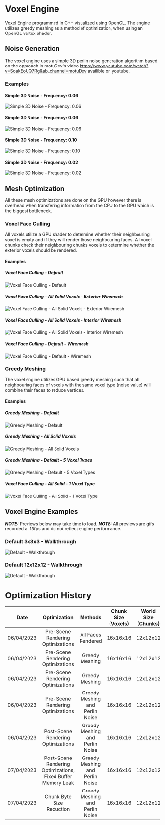 # Voxel Engine
Voxel Engine programmed in C++ visualized using OpenGL. The engine utilizes greedy meshing as a method of optimization, when using an OpenGL vertex shader.

## Noise Generation
The voxel engine uses a simple 3D perlin noise generation algorithm based on the approach in motuDev's video https://www.youtube.com/watch?v=SoakEoUQ7Rg&ab_channel=motuDev availible on youtube.

### Examples
#### Simple 3D Noise - Frequency: 0.06
![Simple 3D Noise - Frequency: 0.06](examples/Noise/SimpleNoise1_0.06.png)

#### Simple 3D Noise - Frequency: 0.06
![Simple 3D Noise - Frequency: 0.06](examples/Noise/SimpleNoise2_0.06.png)

#### Simple 3D Noise - Frequency: 0.10
![Simple 3D Noise - Frequency: 0.10](examples/Noise/SimpleNoise3_0.1.png)

#### Simple 3D Noise - Frequency: 0.02
![Simple 3D Noise - Frequency: 0.02](examples/Noise/SimpleNoise4_0.02.png)

## Mesh Optimization
All these mesh optimizations are done on the GPU however there is overhead when transfering information from the CPU to the GPU which is the biggest bottleneck.
### Voxel Face Culling
All voxels utilize a GPU shader to determine whether their neighbouring voxel is empty and if they will render those neighbouring faces. All voxel chunks check their neighbouring chunks voxels to determine whether the exterior voxels should be rendered. 

#### Examples
##### Voxel Face Culling - Default
![Voxel Face Culling - Default](examples/VoxelCulling/VoxelCulling1.png)

##### Voxel Face Culling - All Solid Voxels - Exterior Wiremesh
![Voxel Face Culling - All Solid Voxels - Exterior Wiremesh](examples/VoxelCulling/VoxelCulling2.png)

##### Voxel Face Culling - All Solid Voxels - Interior Wiremesh
![Voxel Face Culling - All Solid Voxels - Interior Wiremesh](examples/VoxelCulling/VoxelCulling3.png)

##### Voxel Face Culling - Default - Wiremesh
![Voxel Face Culling - Default - Wiremesh](examples/VoxelCulling/VoxelCulling4.png)

### Greedy Meshing
The voxel engine utilizes GPU based greedy meshing such that all neighbouring faces of voxels with the same voxel type (noise value) will combine their faces to reduce vertices.

#### Examples
##### Greedy Meshing - Default
![Greedy Meshing - Default](examples/GreedyMeshing/GreedyMeshing1.png)

##### Greedy Meshing - All Solid Voxels
![Greedy Meshing - All Solid Voxels](examples/GreedyMeshing/GreedyMeshing2.png)

##### Greedy Meshing - Default - 5 Voxel Types
![Greedy Meshing - Default - 5 Voxel Types](examples/GreedyMeshing/GreedyMeshing3.png)

##### Voxel Face Culling - All Solid - 1 Voxel Type
![Voxel Face Culling - All Solid - 1 Voxel Type](examples/GreedyMeshing/GreedyMeshing4.png)

## Voxel Engine Examples
**_NOTE:_** Previews below may take time to load.
**_NOTE:_** All previews are gifs recorded at 15fps and do not reflect engine performance.

### Default 3x3x3 - Walkthrough
![Default - Walkthrough](examples/GIFS/Default_walkthrough.gif)

### Default 12x12x12 - Walkthrough
![Default - Walkthrough](examples/GIFS/Default_walkthrough12.gif)

# Optimization History
|Date|Optimization|Methods|Chunk Size (Voxels)|World Size (Chunks)|Total Voxels|FPS|Memory|
|:---:|:---:|:---:|:---:|:---:|:---:|:---:|:---:|
|06/04/2023|Pre-Scene Rendering Optimizations|All Faces Rendered|16x16x16|12x12x12|7,077,888|~60fps|Not Documented|
|06/04/2023|Pre-Scene Rendering Optimizations|Greedy Meshing|16x16x16|12x12x12|7,077,888|~100fps|Not Documented|
|06/04/2023|Pre-Scene Rendering Optimizations|Greedy Meshing|16x16x16|12x12x12|7,077,888|~120fps|Not Documented|
|06/04/2023|Pre-Scene Rendering Optimizations|Greedy Meshing and Perlin Noise|16x16x16|12x12x12|7,077,888|~4fps|Not Documented|
|06/04/2023|Post-Scene Rendering Optimizations|Greedy Meshing and Perlin Noise|16x16x16|12x12x12|7,077,888|~25fps|~30gb|
|07/04/2023|Post-Scene Rendering Optimizations, Fixed Buffer Memory Leak|Greedy Meshing and Perlin Noise|16x16x16|12x12x12|7,077,888|~25fps|~8gb|
|07/04/2023|Chunk Byte Size Reduction|Greedy Meshing and Perlin Noise|16x16x16|12x12x12|7,077,888|~30fps|~1.5GB|
